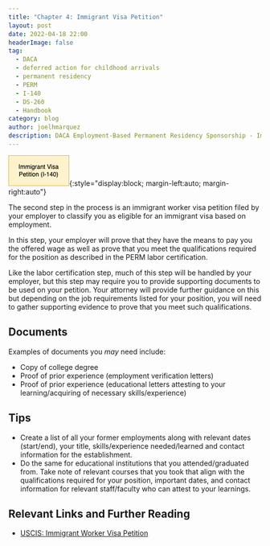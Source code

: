 ```yaml
---
title: "Chapter 4: Immigrant Visa Petition"
layout: post
date: 2022-04-18 22:00
headerImage: false
tag:
  - DACA
  - deferred action for childhood arrivals
  - permanent residency
  - PERM
  - I-140
  - DS-260
  - Handbook
category: blog
author: joelhmarquez
description: DACA Employment-Based Permanent Residency Sponsorship - Immigrant Visa Petition
---
```


![Immigrant Visa Petition Diagram](/assets/images/sponsorship/immigrantVisaPetition.png){:style="display:block; margin-left:auto; margin-right:auto"}

The second step in the process is an immigrant worker visa petition filed by your employer to classify you as eligible for an immigrant visa based on employment.

In this step, your employer will prove that they have the means to pay you the offered wage as well as prove that you meet the qualifications required for the position as described in the PERM labor certification.

Like the labor certification step, much of this step will be handled by your employer, but this step may require you to provide supporting documents to be used on your petition. Your attorney will provide further guidance on this but depending on the job requirements listed for your position, you will need to gather supporting evidence to prove that you meet such qualifications. 

## Documents
Examples of documents you *may* need include:
-	Copy of college degree
-	Proof of prior experience (employment verification letters)
-	Proof of prior experience (educational letters attesting to your learning/acquiring of necessary skills/experience)

## Tips
- Create a list of all your former employments along with relevant dates (start/end), your title, skills/experience needed/learned and contact information for the establishment.
- Do the same for educational institutions that you attended/graduated from. Take note of relevant courses that you took that align with the qualifications required for your position, important dates, and contact information for relevant staff/faculty who can attest to your learnings.

## Relevant Links and Further Reading
- [USCIS: Immigrant Worker Visa Petition](https://www.uscis.gov/i-140)